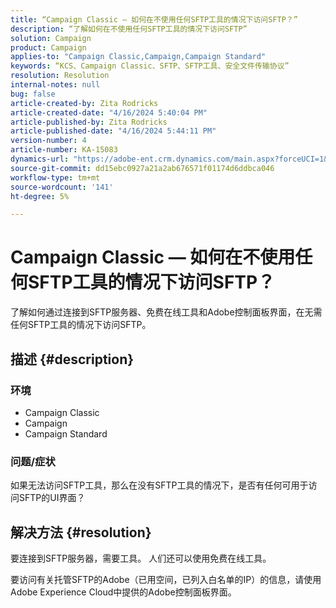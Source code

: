 ```yaml
---
title: “Campaign Classic — 如何在不使用任何SFTP工具的情况下访问SFTP？”
description: “了解如何在不使用任何SFTP工具的情况下访问SFTP”
solution: Campaign
product: Campaign
applies-to: "Campaign Classic,Campaign,Campaign Standard"
keywords: “KCS、Campaign Classic、SFTP、SFTP工具、安全文件传输协议”
resolution: Resolution
internal-notes: null
bug: false
article-created-by: Zita Rodricks
article-created-date: "4/16/2024 5:40:04 PM"
article-published-by: Zita Rodricks
article-published-date: "4/16/2024 5:44:11 PM"
version-number: 4
article-number: KA-15083
dynamics-url: "https://adobe-ent.crm.dynamics.com/main.aspx?forceUCI=1&pagetype=entityrecord&etn=knowledgearticle&id=abe68058-18fc-ee11-a1ff-6045bd0065b6"
source-git-commit: dd15ebc0927a21a2ab676571f01174d6ddbca046
workflow-type: tm+mt
source-wordcount: '141'
ht-degree: 5%

---
```


# Campaign Classic — 如何在不使用任何SFTP工具的情况下访问SFTP？


了解如何通过连接到SFTP服务器、免费在线工具和Adobe控制面板界面，在无需任何SFTP工具的情况下访问SFTP。

## 描述 {#description}


### 环境

- Campaign Classic
- Campaign
- Campaign Standard


### 问题/症状

如果无法访问SFTP工具，那么在没有SFTP工具的情况下，是否有任何可用于访问SFTP的UI界面？




## 解决方法 {#resolution}


要连接到SFTP服务器，需要工具。 人们还可以使用免费在线工具。

要访问有关托管SFTP的Adobe（已用空间，已列入白名单的IP）的信息，请使用Adobe Experience Cloud中提供的Adobe控制面板界面。
